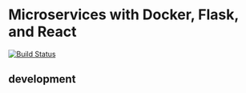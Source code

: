 # Microservices with Docker, Flask, and React
[![Build Status](https://travis-ci.org/yeeeshiuan/Microservices-with-Docker-Flask-and-React.svg?branch=master)](https://travis-ci.org/yeeeshiuan/Microservices-with-Docker-Flask-and-React)

## development
